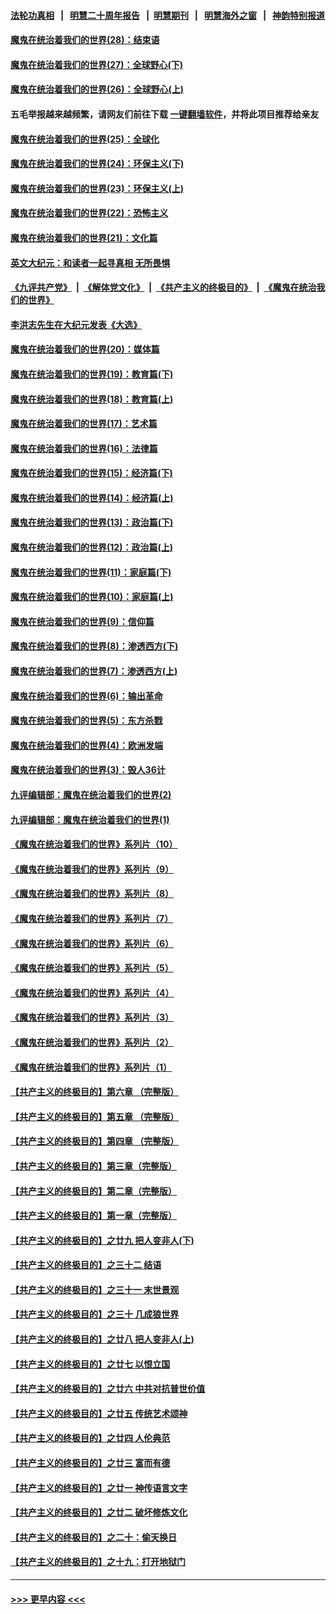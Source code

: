 #### [法轮功真相](https://github.com/gfw-breaker/truth/blob/master/README.md?t=0) &nbsp;&nbsp;|&nbsp;&nbsp; [明慧二十周年报告](https://github.com/gfw-breaker/mh-reports/blob/master/README.md?t=0) &nbsp;&nbsp;|&nbsp;&nbsp;[明慧期刊](https://github.com/gfw-breaker/mh-qikan) &nbsp;&nbsp;|&nbsp;&nbsp; [明慧海外之窗](https://github.com/gfw-breaker/mh-news/blob/master/README.md?t=0) &nbsp;&nbsp;|&nbsp;&nbsp; [神韵特别报道](https://github.com/gfw-breaker/mh-news/blob/master/shenyun.md?t=0)
#### [魔鬼在统治着我们的世界(28)：结束语](../pages/nsc422/n10936246.md?t=06171851) 
#### [魔鬼在统治着我们的世界(27)：全球野心(下)](../pages/nsc422/n10928319.md?t=06171851) 
#### [魔鬼在统治着我们的世界(26)：全球野心(上)](../pages/nsc422/n10900318.md?t=06171851) 
#### 五毛举报越来越频繁，请网友们前往下载 [一键翻墙软件](https://github.com/gfw-breaker/ssr-accounts)，并将此项目推荐给亲友
#### [魔鬼在统治着我们的世界(25)：全球化](../pages/nsc422/n10788205.md?t=06171851) 
#### [魔鬼在统治着我们的世界(24)：环保主义(下)](../pages/nsc422/n10695307.md?t=06171851) 
#### [魔鬼在统治着我们的世界(23)：环保主义(上)](../pages/nsc422/n10688613.md?t=06171851) 
#### [魔鬼在统治着我们的世界(22)：恐怖主义](../pages/nsc422/n10614727.md?t=06171851) 
#### [魔鬼在统治着我们的世界(21)：文化篇](../pages/nsc422/n10597706.md?t=06171851) 
#### [英文大纪元：和读者一起寻真相 无所畏惧](../pages/nsc422/n12542027.md?t=06171851) 
#### [《九评共产党》](https://github.com/begood0513/9ping.md/blob/master/README.md) &nbsp;|&nbsp; [《解体党文化》](../../../../jtdwh.md/blob/master/README.md)  &nbsp;|&nbsp; [《共产主义的终极目的》](../../../../gczydzjmd.md/blob/master/README.md) &nbsp;|&nbsp; [《魔鬼在统治我们的世界》](../../../../mgztzwmdsj.md/blob/master/README.md) 
#### [李洪志先生在大纪元发表《大选》](../pages/nsc422/n12534746.md?t=06171851) 
#### [魔鬼在统治着我们的世界(20)：媒体篇](../pages/nsc422/n10586579.md?t=06171851) 
#### [魔鬼在统治着我们的世界(19)：教育篇(下)](../pages/nsc422/n10564808.md?t=06171851) 
#### [魔鬼在统治着我们的世界(18)：教育篇(上)](../pages/nsc422/n10526970.md?t=06171851) 
#### [魔鬼在统治着我们的世界(17)：艺术篇](../pages/nsc422/n10499093.md?t=06171851) 
#### [魔鬼在统治着我们的世界(16)：法律篇](../pages/nsc422/n10485969.md?t=06171851) 
#### [魔鬼在统治着我们的世界(15)：经济篇(下)](../pages/nsc422/n10469975.md?t=06171851) 
#### [魔鬼在统治着我们的世界(14)：经济篇(上)](../pages/nsc422/n10457370.md?t=06171851) 
#### [魔鬼在统治着我们的世界(13)：政治篇(下)](../pages/nsc422/n10448270.md?t=06171851) 
#### [魔鬼在统治着我们的世界(12)：政治篇(上)](../pages/nsc422/n10444576.md?t=06171851) 
#### [魔鬼在统治着我们的世界(11)：家庭篇(下)](../pages/nsc422/n10440961.md?t=06171851) 
#### [魔鬼在统治着我们的世界(10)：家庭篇(上)](../pages/nsc422/n10435448.md?t=06171851) 
#### [魔鬼在统治着我们的世界(9)：信仰篇](../pages/nsc422/n10432159.md?t=06171851) 
#### [魔鬼在统治着我们的世界(8)：渗透西方(下)](../pages/nsc422/n10429603.md?t=06171851) 
#### [魔鬼在统治着我们的世界(7)：渗透西方(上)](../pages/nsc422/n10426013.md?t=06171851) 
#### [魔鬼在统治着我们的世界(6)：输出革命](../pages/nsc422/n10421536.md?t=06171851) 
#### [魔鬼在统治着我们的世界(5)：东方杀戮](../pages/nsc422/n10417707.md?t=06171851) 
#### [魔鬼在统治着我们的世界(4)：欧洲发端](../pages/nsc422/n10414890.md?t=06171851) 
#### [魔鬼在统治着我们的世界(3)：毁人36计](../pages/nsc422/n10411583.md?t=06171851) 
#### [九评编辑部：魔鬼在统治着我们的世界(2)](../pages/nsc422/n10410036.md?t=06171851) 
#### [九评编辑部：魔鬼在统治着我们的世界(1)](../pages/nsc422/n10406825.md?t=06171851) 
#### [《魔鬼在统治着我们的世界》系列片（10）](../pages/nsc422/n12292670.md?t=06171851) 
#### [《魔鬼在统治着我们的世界》系列片（9）](../pages/nsc422/n12290859.md?t=06171851) 
#### [《魔鬼在统治着我们的世界》系列片（8）](../pages/nsc422/n12287445.md?t=06171851) 
#### [《魔鬼在统治着我们的世界》系列片（7）](../pages/nsc422/n12283425.md?t=06171851) 
#### [《魔鬼在统治着我们的世界》系列片（6）](../pages/nsc422/n12282314.md?t=06171851) 
#### [《魔鬼在统治着我们的世界》系列片（5）](../pages/nsc422/n12281419.md?t=06171851) 
#### [《魔鬼在统治着我们的世界》系列片（4）](../pages/nsc422/n12274024.md?t=06171851) 
#### [《魔鬼在统治着我们的世界》系列片（3）](../pages/nsc422/n12271322.md?t=06171851) 
#### [《魔鬼在统治着我们的世界》系列片（2）](../pages/nsc422/n12269049.md?t=06171851) 
#### [《魔鬼在统治着我们的世界》系列片（1）](../pages/nsc422/n12267575.md?t=06171851) 
#### [【共产主义的终极目的】第六章 （完整版）](../pages/nsc422/n11428913.md?t=06171851) 
#### [【共产主义的终极目的】第五章 （完整版）](../pages/nsc422/n11428912.md?t=06171851) 
#### [【共产主义的终极目的】第四章 （完整版）](../pages/nsc422/n11428907.md?t=06171851) 
#### [【共产主义的终极目的】第三章（完整版）](../pages/nsc422/n11428848.md?t=06171851) 
#### [【共产主义的终极目的】第二章（完整版）](../pages/nsc422/n11428831.md?t=06171851) 
#### [【共产主义的终极目的】第一章（完整版）](../pages/nsc422/n11417651.md?t=06171851) 
#### [【共产主义的终极目的】之廿九 把人变非人(下)](../pages/nsc422/n11344140.md?t=06171851) 
#### [【共产主义的终极目的】之三十二 结语](../pages/nsc422/n11360535.md?t=06171851) 
#### [【共产主义的终极目的】之三十一 末世景观](../pages/nsc422/n11351129.md?t=06171851) 
#### [【共产主义的终极目的】之三十 几成狼世界](../pages/nsc422/n11348280.md?t=06171851) 
#### [【共产主义的终极目的】之廿八 把人变非人(上)](../pages/nsc422/n11340492.md?t=06171851) 
#### [【共产主义的终极目的】之廿七 以恨立国](../pages/nsc422/n11336944.md?t=06171851) 
#### [【共产主义的终极目的】之廿六 中共对抗普世价值](../pages/nsc422/n11324785.md?t=06171851) 
#### [【共产主义的终极目的】之廿五 传统艺术颂神](../pages/nsc422/n11296396.md?t=06171851) 
#### [【共产主义的终极目的】之廿四 人伦典范](../pages/nsc422/n11296397.md?t=06171851) 
#### [【共产主义的终极目的】之廿三 富而有德](../pages/nsc422/n11283598.md?t=06171851) 
#### [【共产主义的终极目的】之廿一 神传语言文字](../pages/nsc422/n11263265.md?t=06171851) 
#### [【共产主义的终极目的】之廿二 破坏修炼文化](../pages/nsc422/n11245728.md?t=06171851) 
#### [【共产主义的终极目的】之二十：偷天换日](../pages/nsc422/n11238846.md?t=06171851) 
#### [【共产主义的终极目的】之十九：打开地狱门](../pages/nsc422/n11206376.md?t=06171851) 

----
#### [ >>> 更早内容 <<< ](../indexes/nsc422-earlier.md)
